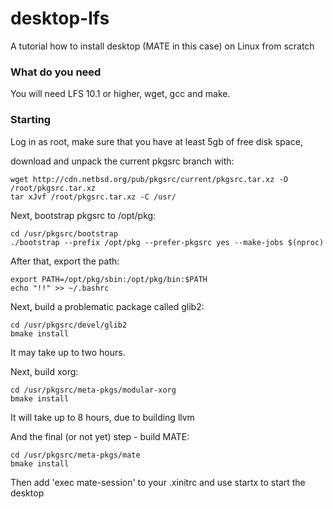 # desktop-lfs
A tutorial how to install desktop (MATE in this case) on Linux from scratch

### What do you need

You will need LFS 10.1 or higher, wget, gcc and make.

### Starting

Log in as root, make sure that you have at least 5gb of free disk space,

download and unpack the current pkgsrc branch with:

    wget http://cdn.netbsd.org/pub/pkgsrc/current/pkgsrc.tar.xz -O /root/pkgsrc.tar.xz
    tar xJvf /root/pkgsrc.tar.xz -C /usr/


Next, bootstrap pkgsrc to /opt/pkg:

    cd /usr/pkgsrc/bootstrap
    ./bootstrap --prefix /opt/pkg --prefer-pkgsrc yes --make-jobs $(nproc)


After that, export the path:

    export PATH=/opt/pkg/sbin:/opt/pkg/bin:$PATH
    echo "!!" >> ~/.bashrc


Next, build a problematic package called glib2:

    cd /usr/pkgsrc/devel/glib2
    bmake install

It may take up to two hours.

Next, build xorg:

    cd /usr/pkgsrc/meta-pkgs/modular-xorg
    bmake install

It will take up to 8 hours, due to building llvm

And the final (or not yet) step - build MATE:

    cd /usr/pkgsrc/meta-pkgs/mate
    bmake install

Then add 'exec mate-session' to your .xinitrc and use startx to start the desktop
